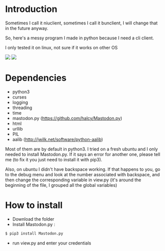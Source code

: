# Introduction
Sometimes I call it niuclient, sometimes I call it bunclient, I will change that in the future anyway.

So, here's a messy program I made in python because I need a cli client.

I only tested it on linux, not sure if it works on other OS

![](https://cesese.github.io/resources/1574959165-sc.png)
![](https://cesese.github.io/resources/1574959144-sc.png)

# Dependencies
* python3
* curses
* logging
* threading
* time
* mastodon.py (https://github.com/halcy/Mastodon.py)
* html
* urllib
* PIL
* aalib (http://jwilk.net/software/python-aalib)

Most of them are by default in python3. I tried on a fresh ubuntu and I only needed to install Mastodon.py.
If it says an error for another one, please tell me (to fix it you just need to install it with pip3).

Also, on ubuntu I didn't have backspace working. If that happens to you, go to the debug menu and look at the number associated with backspace, and then change the corresponding variable in view.py (it's around the beginning of the file, I grouped all the global variables)

# How to install
* Download the folder
* Install Mastodon.py :
```sh
$ pip3 install Mastodon.py
```
* run view.py and enter your credentials

